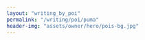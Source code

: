 ```yaml
---
layout: "writing_by_poi"
permalink: "/writing/poi/puma"
header-img: "assets/owner/hero/pois-bg.jpg"
---
```

